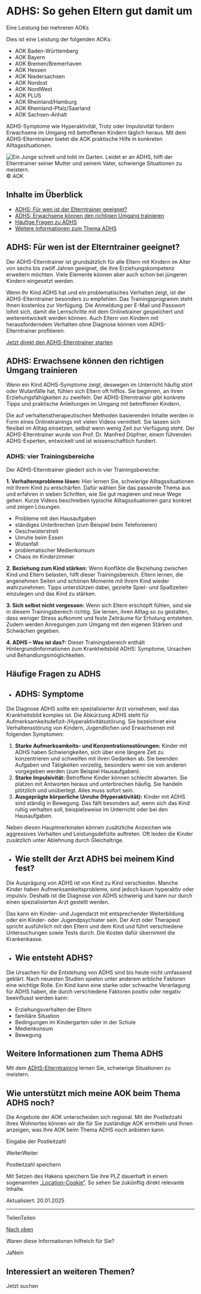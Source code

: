 # ADHS: So gehen Eltern gut damit um

Eine Leistung bei mehreren AOKs

Dies ist eine Leistung der folgenden AOKs:

- AOK Baden-Württemberg
- AOK Bayern
- AOK Bremen/Bremerhaven
- AOK Hessen
- AOK Niedersachsen
- AOK Nordost
- AOK NordWest
- AOK PLUS
- AOK Rheinland/Hamburg
- AOK Rheinland-Pfalz/Saarland
- AOK Sachsen-Anhalt

ADHS-Symptome wie Hyperaktivität, Trotz oder Impulsivität fordern Erwachsene im Umgang mit betroffenen Kindern täglich heraus. Mit dem ADHS-Elterntrainer bietet die AOK praktische Hilfe in konkreten Alltagssituationen.

![Ein Junge schreit und tobt im Garten. Leidet er an ADHS, hilft der Elterntrainer seiner Mutter und seinem Vater, schwierige Situationen zu meistern.](https://www.aok.de/pk/magazin/cms/fileadmin/_processed_/8/e/csm_adhs_eceed00de6.jpg.webp)© AOK

## Inhalte im Überblick

- [ADHS: Für wen ist der Elterntrainer geeignet?](https://www.aok.de/pk/leistungen/kinder-familien/adhs-elterntrainer/#c1590607569)
- [ADHS: Erwachsene können den richtigen Umgang trainieren](https://www.aok.de/pk/leistungen/kinder-familien/adhs-elterntrainer/#c1590607570)
- [Häufige Fragen zu ADHS](https://www.aok.de/pk/leistungen/kinder-familien/adhs-elterntrainer/#c1590607573)
- [Weitere Informationen zum Thema ADHS](https://www.aok.de/pk/leistungen/kinder-familien/adhs-elterntrainer/#c1590607574)

## ADHS: Für wen ist der Elterntrainer geeignet?

Der ADHS-Elterntrainer ist grundsätzlich für alle Eltern mit Kindern im Alter von sechs bis zwölf Jahren geeignet, die ihre Erziehungskompetenz erweitern möchten. Viele Elemente können aber auch schon bei jüngeren Kindern eingesetzt werden.

Wenn Ihr Kind ADHS hat und ein problematisches Verhalten zeigt, ist der ADHS-Elterntrainer besonders zu empfehlen. Das Trainingsprogramm steht Ihnen kostenlos zur Verfügung. Die Anmeldung per E-Mail und Passwort lohnt sich, damit die Lernschritte mit dem Onlinetrainer gespeichert und weiterentwickelt werden können. Auch Eltern von Kindern mit herausforderndem Verhalten ohne Diagnose können vom ADHS-Elterntrainer profitieren.

[Jetzt direkt den ADHS-Elterntrainer starten](https://adhs.aok.de/)

## ADHS: Erwachsene können den richtigen Umgang trainieren

Wenn ein Kind ADHS-Symptome zeigt, deswegen im Unterricht häufig stört oder Wutanfälle hat, fühlen sich Eltern oft hilflos. Sie beginnen, an ihren Erziehungsfähigkeiten zu zweifeln. Der ADHS-Elterntrainer gibt konkrete Tipps und praktische Anleitungen im Umgang mit betroffenen Kindern.

Die auf verhaltenstherapeutischen Methoden basierenden Inhalte werden in Form eines Onlinetrainings mit vielen Videos vermittelt. Sie lassen sich flexibel im Alltag einsetzen, selbst wenn wenig Zeit zur Verfügung steht. Der ADHS-Elterntrainer wurde von Prof. Dr. Manfred Döpfner, einem führenden ADHS-Experten, entwickelt und ist wissenschaftlich fundiert.

### ADHS: vier Trainingsbereiche

Der ADHS-Elterntrainer gliedert sich in vier Trainingsbereiche:

**1\. Verhaltensprobleme lösen:** Hier lernen Sie, schwierige Alltagssituationen mit Ihrem Kind zu entschärfen. Dafür wählen Sie das passende Thema aus und erfahren in sieben Schritten, wie Sie gut reagieren und neue Wege gehen. Kurze Videos beschreiben typische Alltagssituationen ganz konkret und zeigen Lösungen.

- Probleme mit den Hausaufgaben
- ständiges Unterbrechen (zum Beispiel beim Telefonieren)
- Geschwisterstreit
- Unruhe beim Essen
- Wutanfall
- problematischer Medienkonsum
- Chaos im Kinderzimmer

**2\. Beziehung zum Kind stärken:** Wenn Konflikte die Beziehung zwischen Kind und Eltern belasten, hilft dieser Trainingsbereich. Eltern lernen, die angenehmen Seiten und schönen Momente mit ihrem Kind wieder wahrzunehmen. Tipps unterstützen dabei, gezielte Spiel- und Spaßzeiten einzulegen und das Kind zu stärken.

**3\. Sich selbst nicht vergessen:** Wenn sich Eltern erschöpft fühlen, sind sie in diesem Trainingsbereich richtig. Sie lernen, ihren Alltag so zu gestalten, dass weniger Stress aufkommt und feste Zeiträume für Erholung entstehen. Zudem werden Anregungen zum Umgang mit den eigenen Stärken und Schwächen gegeben.

**4\. ADHS – Was ist das?:** Dieser Trainingsbereich enthält Hintergrundinformationen zum Krankheitsbild ADHS: Symptome, Ursachen und Behandlungsmöglichkeiten.

## Häufige Fragen zu ADHS

- ## ADHS: Symptome









Die Diagnose ADHS sollte ein spezialisierter Arzt vornehmen, weil das Krankheitsbild komplex ist. Die Abkürzung ADHS steht für Aufmerksamkeitsdefizit-/Hyperaktivitätsstörung. Sie bezeichnet eine Verhaltensstörung von Kindern, Jugendlichen und Erwachsenen mit folgenden Symptomen:



1. **Starke Aufmerksamkeits- und Konzentrationsstörungen:** Kinder mit ADHS haben Schwierigkeiten, sich über eine längere Zeit zu konzentrieren und schweifen mit ihren Gedanken ab. Sie beenden Aufgaben und Tätigkeiten vorzeitig, besonders wenn sie von anderen vorgegeben werden (zum Beispiel Hausaufgaben).
2. **Starke Impulsivität:** Betroffene Kinder können schlecht abwarten. Sie platzen mit Antworten heraus und unterbrechen häufig. Sie handeln plötzlich und unüberlegt. Alles muss sofort sein.
3. **Ausgeprägte körperliche Unruhe (Hyperaktivität):** Kinder mit ADHS sind ständig in Bewegung. Das fällt besonders auf, wenn sich das Kind ruhig verhalten soll, beispielsweise im Unterricht oder bei den Hausaufgaben.

Neben diesen Hauptmerkmalen können zusätzliche Anzeichen wie aggressives Verhalten und Leistungsdefizite auftreten. Oft leiden die Kinder zusätzlich unter Ablehnung durch Gleichaltrige.

- ## Wie stellt der Arzt ADHS bei meinem Kind fest?









Die Ausprägung von ADHS ist von Kind zu Kind verschieden. Manche Kinder haben Aufmerksamkeitsprobleme, sind jedoch kaum hyperaktiv oder impulsiv. Deshalb ist die Diagnose von ADHS schwierig und kann nur durch einen spezialisierten Arzt gestellt werden.



Das kann ein Kinder- und Jugendarzt mit entsprechender Weiterbildung oder ein Kinder- oder Jugendpsychiater sein. Der Arzt oder Therapeut spricht ausführlich mit den Eltern und dem Kind und führt verschiedene Untersuchungen sowie Tests durch. Die Kosten dafür übernimmt die Krankenkasse.

- ## Wie entsteht ADHS?









Die Ursachen für die Entstehung von ADHS sind bis heute nicht umfassend geklärt. Nach neuesten Studien spielen unter anderem erbliche Faktoren eine wichtige Rolle. Ein Kind kann eine starke oder schwache Veranlagung für ADHS haben, die durch verschiedene Faktoren positiv oder negativ beeinflusst werden kann:



- Erziehungsverhalten der Eltern
- familiäre Situation
- Bedingungen im Kindergarten oder in der Schule
- Medienkonsum
- Bewegung

## Weitere Informationen zum Thema ADHS

Mit dem [ADHS-Elterntraining](https://adhs.aok.de/ "Externer Link. Die Seite öffnet sich in einem neuen Browserfenster.") lernen Sie, schwierige Situationen zu meistern.

## Wie unterstützt mich meine AOK beim Thema ADHS noch?

Die Angebote der AOK unterscheiden sich regional. Mit der Postleitzahl Ihres Wohnortes können wir die für Sie zuständige AOK ermitteln und Ihnen anzeigen, was Ihre AOK beim Thema ADHS noch anbieten kann.

Eingabe der Postleitzahl

WeiterWeiter

Postleitzahl speichern

Mit Setzen des Hakens speichern Sie ihre PLZ dauerhaft in einem sogenannten [„Location-Cookie”](https://www.aok.de/pk/rechtliches/datenschutzerklaerung/). So sehen Sie zukünftig direkt relevante Inhalte.

Aktualisiert: 20.01.2025

* * *

TeilenTeilen

[Nach oben](https://www.aok.de/pk/leistungen/kinder-familien/adhs-elterntrainer/#main-content)

Waren diese Informationen hilfreich für Sie?

JaNein

## Interessiert an weiteren Themen?

Jetzt suchen